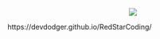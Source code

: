 
<center>
  <img src="https://cdn.discordapp.com/attachments/749095568625762334/978800033342308362/RedStarCoding.png">
</center>

<p>https://devdodger.github.io/RedStarCoding/</p>
